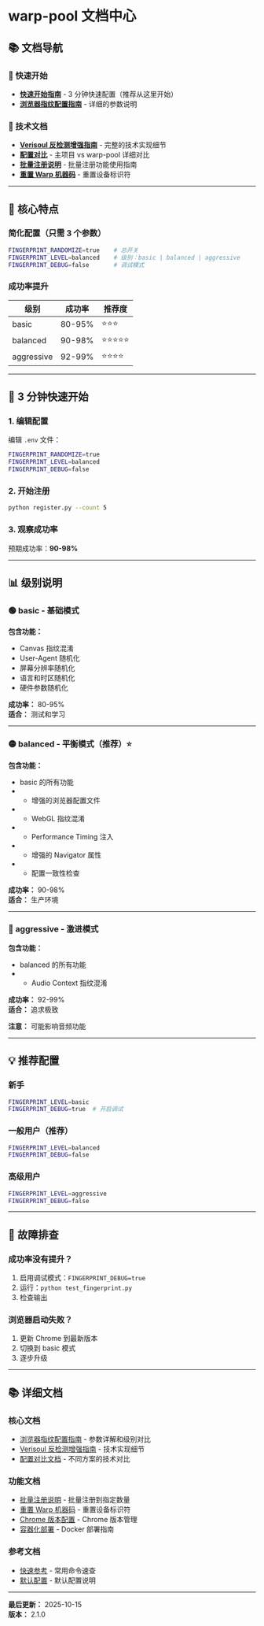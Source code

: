 # warp-pool 文档中心

## 📚 文档导航

### 🚀 快速开始

- **[快速开始指南](./quick-start.md)** - 3 分钟快速配置（推荐从这里开始）
- **[浏览器指纹配置指南](./fingerprint-config-guide.md)** - 详细的参数说明

### 📖 技术文档

- **[Verisoul 反检测增强指南](./verisoul-enhancement-guide.md)** - 完整的技术实现细节
- **[配置对比](./configuration-comparison.md)** - 主项目 vs warp-pool 详细对比
- **[批量注册说明](./BATCH_REGISTER.md)** - 批量注册功能使用指南
- **[重置 Warp 机器码](./RESET_WARP.md)** - 重置设备标识符

---

## 🎯 核心特点

### 简化配置（只需 3 个参数）

```bash
FINGERPRINT_RANDOMIZE=true    # 总开关
FINGERPRINT_LEVEL=balanced    # 级别：basic | balanced | aggressive
FINGERPRINT_DEBUG=false       # 调试模式
```

### 成功率提升

| 级别 | 成功率 | 推荐度 |
|------|--------|--------|
| basic | 80-95% | ⭐⭐⭐ |
| balanced | 90-98% | ⭐⭐⭐⭐⭐ |
| aggressive | 92-99% | ⭐⭐⭐⭐ |

---

## 🚀 3 分钟快速开始

### 1. 编辑配置

编辑 `.env` 文件：

```bash
FINGERPRINT_RANDOMIZE=true
FINGERPRINT_LEVEL=balanced
FINGERPRINT_DEBUG=false
```

### 2. 开始注册

```bash
python register.py --count 5
```

### 3. 观察成功率

预期成功率：**90-98%**

---

## 📊 级别说明

### 🟢 basic - 基础模式

**包含功能：**
- Canvas 指纹混淆
- User-Agent 随机化
- 屏幕分辨率随机化
- 语言和时区随机化
- 硬件参数随机化

**成功率：** 80-95%  
**适合：** 测试和学习

---

### 🟡 balanced - 平衡模式（推荐）⭐

**包含功能：**
- basic 的所有功能
- + 增强的浏览器配置文件
- + WebGL 指纹混淆
- + Performance Timing 注入
- + 增强的 Navigator 属性
- + 配置一致性检查

**成功率：** 90-98%  
**适合：** 生产环境

---

### 🔴 aggressive - 激进模式

**包含功能：**
- balanced 的所有功能
- + Audio Context 指纹混淆

**成功率：** 92-99%  
**适合：** 追求极致

**注意：** 可能影响音频功能

---

## 💡 推荐配置

### 新手

```bash
FINGERPRINT_LEVEL=basic
FINGERPRINT_DEBUG=true  # 开启调试
```

### 一般用户（推荐）

```bash
FINGERPRINT_LEVEL=balanced
FINGERPRINT_DEBUG=false
```

### 高级用户

```bash
FINGERPRINT_LEVEL=aggressive
FINGERPRINT_DEBUG=false
```

---

## 🐛 故障排查

### 成功率没有提升？

1. 启用调试模式：`FINGERPRINT_DEBUG=true`
2. 运行：`python test_fingerprint.py`
3. 检查输出

### 浏览器启动失败？

1. 更新 Chrome 到最新版本
2. 切换到 basic 模式
3. 逐步升级

---

## 📚 详细文档

### 核心文档
- [浏览器指纹配置指南](./fingerprint-config-guide.md) - 参数详解和级别对比
- [Verisoul 反检测增强指南](./verisoul-enhancement-guide.md) - 技术实现细节
- [配置对比文档](./configuration-comparison.md) - 不同方案的技术对比

### 功能文档
- [批量注册说明](./BATCH_REGISTER.md) - 批量注册到指定数量
- [重置 Warp 机器码](./RESET_WARP.md) - 重置设备标识符
- [Chrome 版本配置](./CHROME_VERSION.md) - Chrome 版本管理
- [容器化部署](./CONTAINERIZATION_SUMMARY.md) - Docker 部署指南

### 参考文档
- [快速参考](./QUICK_REFERENCE.md) - 常用命令速查
- [默认配置](./DEFAULT_CONFIG.md) - 默认配置说明

---

**最后更新：** 2025-10-15  
**版本：** 2.1.0
